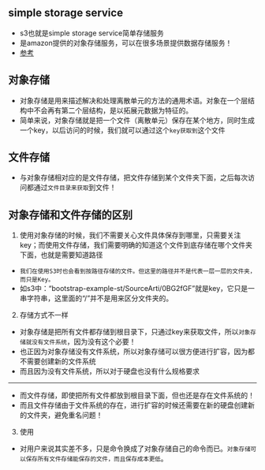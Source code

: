 ## simple storage service

* s3也就是simple storage service简单存储服务
* 是amazon提供的对象存储服务，可以在很多场景提供数据存储服务！
* [参考]("https://zhuanlan.zhihu.com/p/537909367")

## 对象存储

* 对象存储是用来描述解决和处理离散单元的方法的通用术语。对象在一个层结构中不会再有第二个层结构，是以拓展元数据为特征的。
* 简单来说，对象存储就是把一个文件（离散单元）保存在某个地方，同时生成一个key，以后访问的时候，我们就可以通过这个`key获取到`这个文件

## 文件存储

* 与对象存储相对应的是文件存储，把文件存储到某个文件夹下面，之后每次访问都通过`文件目录来获取`到文件！

## 对象存储和文件存储的区别

1. 使用对象存储的时候，我们不需要关心文件具体保存到哪里，只需要关注key；而使用文件存储，我们需要明确的知道这个文件到底存储在哪个文件夹下面，也就是需要知道路径

* `我们在使用S3时也会看到按路径存储的文件。但这里的路径并不是代表一层一层的文件夹，而只是Key。`
* 如s3中：“bootstrap-example-st/SourceArti/0BG2fGF”就是key，它只是一串字符串，这里面的“/”并不是用来区分文件夹的。

2. 存储方式不一样

* 对象存储是把所有文件都存储到根目录下，只通过key来获取文件，所以`对象存储就没有文件系统`，因为没有这个必要！
* 也正因为对象存储没有文件系统，所以对象存储可以很方便进行扩容，因为都不需要创建新的文件系统
* 而且因为没有文件系统，所以对于硬盘也没有什么规格要求

---

* 而文件存储，即使把所有文件都放到根目录下面，但也还是存在文件系统的！
* 而且文件存储由于文件系统的存在，进行扩容的时候还需要在新的硬盘创建新的文件夹，避免重名问题！

3. 使用

* 对用户来说其实差不多，只是命令换成了对象存储自己的命令而已。`对象存储可以保存所有文件存储能保存的文件，而且保存成本更低`。
